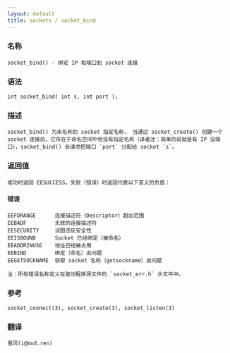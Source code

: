 ```yaml
---
layout: default
title: sockets / socket_bind
---
```


### 名称

    socket_bind() - 绑定 IP 和端口到 socket 连接

### 语法

    int socket_bind( int s, int port );

### 描述

    socket_bind() 为未名称的 socket 指定名称， 当通过 socket_create() 创建一个 socket 连接后，它存在于命名空间中但没有指定名称（译者注：简单的说就是有 IP 没端口），socket_bind() 会请求把端口 `port` 分配给 socket `s`。

### 返回值

    成功时返回 EESUCCESS，失败（错误）时返回代表以下意义的负值：

#### 错误

    EEFDRANGE      连接描述符（Descriptor）超出范围
    EEBADF         无效的连接描述符
    EESECURITY     试图违反安全性
    EEISBOUND      Socket 已经绑定（被命名）
    EEADDRINUSE    地址已经被占用
    EEBIND         绑定（命名）出问题
    EEGETSOCKNAME  获取 socket 名称（getsockname）出问题

    注：所有错误名称定义在驱动程序源文件的 `socket_err.h` 头文件中。

### 参考

    socket_connect(3), socket_create(3), socket_listen(3)

### 翻译 ###

    雪风(i@mud.ren)
